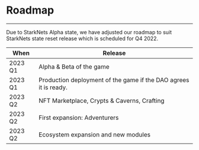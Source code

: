 # Roadmap

---

Due to StarkNets Alpha state, we have adjusted our roadmap to suit StarkNets state reset release which is scheduled for Q4 2022.

| When    | Release                                     |
| ------- | ------------------------------------------- |
| 2023 Q1 | Alpha & Beta of the game                    |
| 2023 Q1 | Production deployment of the game if the DAO agrees it is ready.         |
| 2023 Q2 | NFT Marketplace, Crypts & Caverns, Crafting |
| 2023 Q2 | First expansion: Adventurers                |
| 2023 Q2 | Ecosystem expansion and new modules         |
